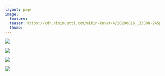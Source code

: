 ```yaml
---
layout: page
image:
  feature:
  teaser: https://cdn.minimuutti.com/mikin-kuvat/4/20200816_133808-245px.jpg
  thumb:
---
```


![](https://cdn.minimuutti.com/mikin-kuvat/4/20200816_134041-800px.jpg)

![](https://cdn.minimuutti.com/mikin-kuvat/4/20200816_134019-800px.jpg)

![](https://cdn.minimuutti.com/mikin-kuvat/4/20200816_134018-800px.jpg)

![](https://cdn.minimuutti.com/mikin-kuvat/4/20200816_133808-800px.jpg)
